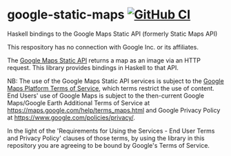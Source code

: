 # google-static-maps [![GitHub CI](https://github.com/mpilgrem/google-static-maps/workflows/CI/badge.svg)](https://github.com/mpilgrem/google-static-maps/actions)
Haskell bindings to the Google Maps Static API (formerly Static Maps API)

This respository has no connection with Google Inc. or its affiliates.

The
[Google Maps Static API](https://developers.google.com/maps/documentation/maps-static/intro)
returns a map as an image via an HTTP request. This library provides bindings in
Haskell to that API.

NB: The use of the Google Maps Static API services is subject to the
[Google Maps Platform Terms of Service](https://cloud.google.com/maps-platform/terms/),
which terms restrict the use of content. End Users' use of Google Maps is
subject to the then-current Google Maps/Google Earth Additional Terms of Service
at https://maps.google.com/help/terms_maps.html and Google Privacy Policy at
https://www.google.com/policies/privacy/.

In the light of the 'Requirements for Using the Services - End User Terms and
Privacy Policy' clauses of those terms, by using the library in this repository
you are agreeing to be bound by Google's Terms of Service.
